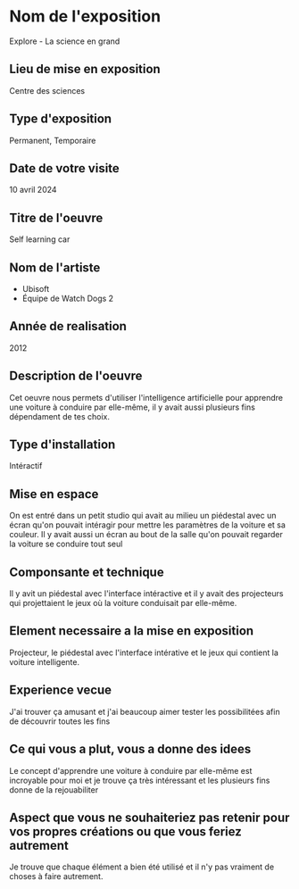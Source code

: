 # Nom de l'exposition
Explore - La science en grand




## Lieu de mise en exposition 
Centre des sciences




## Type d'exposition
Permanent, Temporaire

## Date de votre visite
10 avril 2024

## Titre de l'oeuvre
Self learning car

## Nom de l'artiste
- Ubisoft
- Équipe de Watch Dogs 2

## Année de realisation
2012

## Description de l'oeuvre
Cet oeuvre nous permets d'utiliser l'intelligence artificielle pour apprendre une voiture à conduire par elle-même, il y avait aussi plusieurs fins dépendament de tes choix.




## Type d'installation
Intéractif


## Mise en espace
On est entré dans un petit studio qui avait au milieu un piédestal avec un écran qu'on pouvait intéragir pour mettre les paramètres de la voiture et sa couleur. Il y avait aussi un écran au bout de la salle qu'on pouvait regarder la voiture se conduire tout seul






## Componsante et technique
Il y avit un piédestal avec l'interface intéractive et il y avait des projecteurs qui projettaient le jeux où la voiture conduisait par elle-même.














## Element necessaire a la mise en exposition 
Projecteur, le piédestal avec l'interface intérative et le jeux qui contient la voiture intelligente.





## Experience vecue
J'ai trouver ça amusant et j'ai beaucoup aimer tester les possibilitées afin de découvrir toutes les fins

## Ce qui vous a plut, vous a donne des idees
Le concept d'apprendre une voiture à conduire par elle-même est incroyable pour moi et je trouve ça très intéressant et les plusieurs fins donne de la rejouabiliter


## Aspect que vous ne souhaiteriez pas retenir pour vos propres créations ou que vous feriez autrement
Je trouve que chaque élément a bien été utilisé et il n'y pas vraiment de choses à faire autrement.
